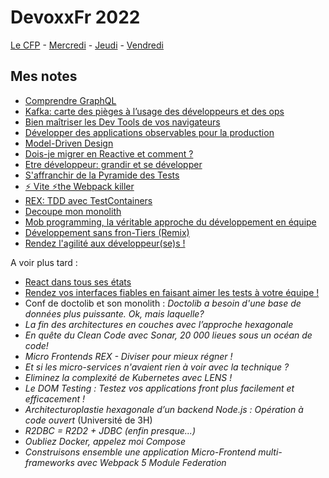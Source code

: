 # DevoxxFr 2022

[Le CFP](https://cfp.devoxx.fr/2022/talks) - [Mercredi](https://cfp.devoxx.fr/2022/byday/wed) - [Jeudi](https://cfp.devoxx.fr/2022/byday/thu) - [Vendredi](https://cfp.devoxx.fr/2022/byday/fri)

## Mes notes

 - [Comprendre GraphQL](./graphql.md)
 - [Kafka: carte des pièges à l’usage des développeurs et des ops](./kafka.md)
 - [Bien maîtriser les Dev Tools de vos navigateurs](./devtools.md)
 - [Développer des applications observables pour la production](./observabilite.md)
 - [Model-Driven Design](./model_driven_design.md)
 - [Dois-je migrer en Reactive et comment ?](./reactive.md)
 - [Etre développeur: grandir et se développer](./etre_developpeur.md)
 - [S'affranchir de la Pyramide des Tests](./pyramide_de_test.md)
 - [⚡️ Vite ⚡️the Webpack killer](./vite.md)
 - [REX: TDD avec TestContainers](./test_containers.md)
 - [Decoupe mon monolith](./decoupe_monolith.md)
 - [Mob programming, la véritable approche du développement en équipe](./mob_programming.md)
 - [Développement sans fron-Tiers (Remix)](./remix.md)
 - [Rendez l'agilité aux développeur(se)s !](./agilite_aux_devs.md)

A voir plus tard :  
 - [React dans tous ses états](./react.md)
 - [Rendez vos interfaces fiables en faisant aimer les tests à votre équipe !](./test_interfaces.md)
 - Conf de doctolib et son monolith : _Doctolib a besoin d'une base de données plus puissante. Ok, mais laquelle?_
 - _La fin des architectures en couches avec l’approche hexagonale_
 - _En quête du Clean Code avec Sonar, 20 000 lieues sous un océan de code!_
 - _Micro Frontends REX - Diviser pour mieux régner !_
 - _Et si les micro-services n'avaient rien à voir avec la technique ?_
 - _Eliminez la complexité de Kubernetes avec LENS !_
 - _Le DOM Testing : Testez vos applications front plus facilement et efficacement !_
 - _Architecturoplastie hexagonale d’un backend Node.js : Opération à code ouvert_ (Université de 3H)
 - _R2DBC = R2D2 + JDBC (enfin presque...)_
 - _Oubliez Docker, appelez moi Compose_
 - _Construisons ensemble une application Micro-Frontend multi-frameworks avec Webpack 5 Module Federation_